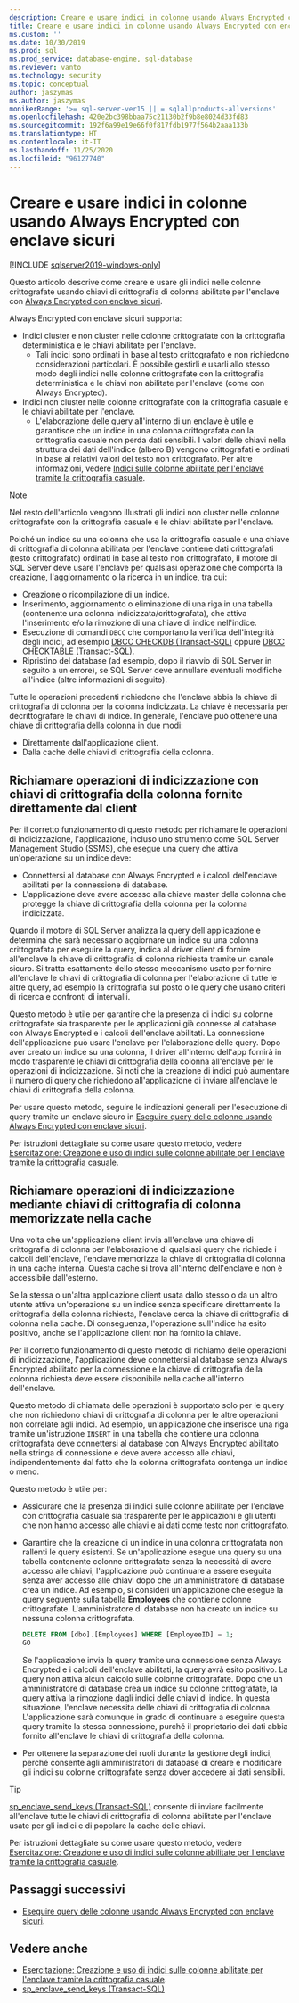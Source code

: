 ```yaml
---
description: Creare e usare indici in colonne usando Always Encrypted con enclave sicuri
title: Creare e usare indici in colonne usando Always Encrypted con enclave sicuri | Microsoft Docs
ms.custom: ''
ms.date: 10/30/2019
ms.prod: sql
ms.prod_service: database-engine, sql-database
ms.reviewer: vanto
ms.technology: security
ms.topic: conceptual
author: jaszymas
ms.author: jaszymas
monikerRange: '>= sql-server-ver15 || = sqlallproducts-allversions'
ms.openlocfilehash: 420e2bc398bbaa75c21130b2f9b8e8024d33fd83
ms.sourcegitcommit: 192f6a99e19e66f0f817fdb1977f564b2aaa133b
ms.translationtype: HT
ms.contentlocale: it-IT
ms.lasthandoff: 11/25/2020
ms.locfileid: "96127740"
---
```

# <a name="create-and-use-indexes-on-columns-using-always-encrypted-with-secure-enclaves"></a>Creare e usare indici in colonne usando Always Encrypted con enclave sicuri
[!INCLUDE [sqlserver2019-windows-only](../../../includes/applies-to-version/sqlserver2019-windows-only.md)]

Questo articolo descrive come creare e usare gli indici nelle colonne crittografate usando chiavi di crittografia di colonna abilitate per l'enclave con [Always Encrypted con enclave sicuri](always-encrypted-enclaves.md). 

Always Encrypted con enclave sicuri supporta:
- Indici cluster e non cluster nelle colonne crittografate con la crittografia deterministica e le chiavi abilitate per l'enclave.
  - Tali indici sono ordinati in base al testo crittografato e non richiedono considerazioni particolari. È possibile gestirli e usarli allo stesso modo degli indici nelle colonne crittografate con la crittografia deterministica e le chiavi non abilitate per l'enclave (come con Always Encrypted). 
- Indici non cluster nelle colonne crittografate con la crittografia casuale e le chiavi abilitate per l'enclave.
  - L'elaborazione delle query all'interno di un enclave è utile e garantisce che un indice in una colonna crittografata con la crittografia casuale non perda dati sensibili. I valori delle chiavi nella struttura dei dati dell'indice (albero B) vengono crittografati e ordinati in base ai relativi valori del testo non crittografato. Per altre informazioni, vedere [Indici sulle colonne abilitate per l'enclave tramite la crittografia casuale](always-encrypted-enclaves.md#indexes-on-enclave-enabled-columns-using-randomized-encryption).

> [!NOTE]
> Nel resto dell'articolo vengono illustrati gli indici non cluster nelle colonne crittografate con la crittografia casuale e le chiavi abilitate per l'enclave.

Poiché un indice su una colonna che usa la crittografia casuale e una chiave di crittografia di colonna abilitata per l'enclave contiene dati crittografati (testo crittografato) ordinati in base al testo non crittografato, il motore di SQL Server deve usare l'enclave per qualsiasi operazione che comporta la creazione, l'aggiornamento o la ricerca in un indice, tra cui:

- Creazione o ricompilazione di un indice.
- Inserimento, aggiornamento o eliminazione di una riga in una tabella (contenente una colonna indicizzata/crittografata), che attiva l'inserimento e/o la rimozione di una chiave di indice nell'indice.
- Esecuzione di comandi `DBCC` che comportano la verifica dell'integrità degli indici, ad esempio [DBCC CHECKDB (Transact-SQL)](../../../t-sql/database-console-commands/dbcc-checkdb-transact-sql.md) oppure [DBCC CHECKTABLE (Transact-SQL)](../../../t-sql/database-console-commands/dbcc-checktable-transact-sql.md).
- Ripristino del database (ad esempio, dopo il riavvio di SQL Server in seguito a un errore), se SQL Server deve annullare eventuali modifiche all'indice (altre informazioni di seguito).

Tutte le operazioni precedenti richiedono che l'enclave abbia la chiave di crittografia di colonna per la colonna indicizzata. La chiave è necessaria per decrittografare le chiavi di indice. In generale, l'enclave può ottenere una chiave di crittografia della colonna in due modi:
- Direttamente dall'applicazione client.
- Dalla cache delle chiavi di crittografia della colonna.

## <a name="invoke-indexing-operations-with-column-encryption-keys-provided-directly-by-the-client"></a>Richiamare operazioni di indicizzazione con chiavi di crittografia della colonna fornite direttamente dal client
Per il corretto funzionamento di questo metodo per richiamare le operazioni di indicizzazione, l'applicazione, incluso uno strumento come SQL Server Management Studio (SSMS), che esegue una query che attiva un'operazione su un indice deve:

- Connettersi al database con Always Encrypted e i calcoli dell'enclave abilitati per la connessione di database.
- L'applicazione deve avere accesso alla chiave master della colonna che protegge la chiave di crittografia della colonna per la colonna indicizzata.

Quando il motore di SQL Server analizza la query dell'applicazione e determina che sarà necessario aggiornare un indice su una colonna crittografata per eseguire la query, indica al driver client di fornire all'enclave la chiave di crittografia di colonna richiesta tramite un canale sicuro. Si tratta esattamente dello stesso meccanismo usato per fornire all'enclave le chiavi di crittografia di colonna per l'elaborazione di tutte le altre query, ad esempio la crittografia sul posto o le query che usano criteri di ricerca e confronti di intervalli.

Questo metodo è utile per garantire che la presenza di indici su colonne crittografate sia trasparente per le applicazioni già connesse al database con Always Encrypted e i calcoli dell'enclave abilitati. La connessione dell'applicazione può usare l'enclave per l'elaborazione delle query. Dopo aver creato un indice su una colonna, il driver all'interno dell'app fornirà in modo trasparente le chiavi di crittografia della colonna all'enclave per le operazioni di indicizzazione. Si noti che la creazione di indici può aumentare il numero di query che richiedono all'applicazione di inviare all'enclave le chiavi di crittografia della colonna.

Per usare questo metodo, seguire le indicazioni generali per l'esecuzione di query tramite un enclave sicuro in [Eseguire query delle colonne usando Always Encrypted con enclave sicuri](always-encrypted-enclaves-query-columns.md).

Per istruzioni dettagliate su come usare questo metodo, vedere [Esercitazione: Creazione e uso di indici sulle colonne abilitate per l'enclave tramite la crittografia casuale](../tutorial-creating-using-indexes-on-enclave-enabled-columns-using-randomized-encryption.md).

## <a name="invoke-indexing-operations-using-cached-column-encryption-keys"></a>Richiamare operazioni di indicizzazione mediante chiavi di crittografia di colonna memorizzate nella cache

Una volta che un'applicazione client invia all'enclave una chiave di crittografia di colonna per l'elaborazione di qualsiasi query che richiede i calcoli dell'enclave, l'enclave memorizza la chiave di crittografia di colonna in una cache interna. Questa cache si trova all'interno dell'enclave e non è accessibile dall'esterno.

Se la stessa o un'altra applicazione client usata dallo stesso o da un altro utente attiva un'operazione su un indice senza specificare direttamente la crittografia della colonna richiesta, l'enclave cerca la chiave di crittografia di colonna nella cache. Di conseguenza, l'operazione sull'indice ha esito positivo, anche se l'applicazione client non ha fornito la chiave.

Per il corretto funzionamento di questo metodo di richiamo delle operazioni di indicizzazione, l'applicazione deve connettersi al database senza Always Encrypted abilitato per la connessione e la chiave di crittografia della colonna richiesta deve essere disponibile nella cache all'interno dell'enclave.

Questo metodo di chiamata delle operazioni è supportato solo per le query che non richiedono chiavi di crittografia di colonna per le altre operazioni non correlate agli indici. Ad esempio, un'applicazione che inserisce una riga tramite un'istruzione `INSERT` in una tabella che contiene una colonna crittografata deve connettersi al database con Always Encrypted abilitato nella stringa di connessione e deve avere accesso alle chiavi, indipendentemente dal fatto che la colonna crittografata contenga un indice o meno.

Questo metodo è utile per:
 - Assicurare che la presenza di indici sulle colonne abilitate per l'enclave con crittografia casuale sia trasparente per le applicazioni e gli utenti che non hanno accesso alle chiavi e ai dati come testo non crittografato. 
 - Garantire che la creazione di un indice in una colonna crittografata non rallenti le query esistenti. Se un'applicazione esegue una query su una tabella contenente colonne crittografate senza la necessità di avere accesso alle chiavi, l'applicazione può continuare a essere eseguita senza aver accesso alle chiavi dopo che un amministratore di database crea un indice. Ad esempio, si consideri un'applicazione che esegue la query seguente sulla tabella **Employees** che contiene colonne crittografate. L'amministratore di database non ha creato un indice su nessuna colonna crittografata.

   ```sql
   DELETE FROM [dbo].[Employees] WHERE [EmployeeID] = 1;
   GO
   ```

   Se l'applicazione invia la query tramite una connessione senza Always Encrypted e i calcoli dell'enclave abilitati, la query avrà esito positivo. La query non attiva alcun calcolo sulle colonne crittografate. Dopo che un amministratore di database crea un indice su colonne crittografate, la query attiva la rimozione dagli indici delle chiavi di indice. In questa situazione, l'enclave necessita delle chiavi di crittografia di colonna. L'applicazione sarà comunque in grado di continuare a eseguire questa query tramite la stessa connessione, purché il proprietario dei dati abbia fornito all'enclave le chiavi di crittografia della colonna.

 - Per ottenere la separazione dei ruoli durante la gestione degli indici, perché consente agli amministratori di database di creare e modificare gli indici su colonne crittografate senza dover accedere ai dati sensibili. 

> [!TIP] 
> [sp_enclave_send_keys (Transact-SQL)](../../system-stored-procedures/sp-enclave-send-keys-sql.md) consente di inviare facilmente all'enclave tutte le chiavi di crittografia di colonna abilitate per l'enclave usate per gli indici e di popolare la cache delle chiavi.

Per istruzioni dettagliate su come usare questo metodo, vedere [Esercitazione: Creazione e uso di indici sulle colonne abilitate per l'enclave tramite la crittografia casuale](../tutorial-creating-using-indexes-on-enclave-enabled-columns-using-randomized-encryption.md). 

## <a name="next-steps"></a>Passaggi successivi
- [Eseguire query delle colonne usando Always Encrypted con enclave sicuri](always-encrypted-enclaves-query-columns.md).

## <a name="see-also"></a>Vedere anche  
- [Esercitazione: Creazione e uso di indici sulle colonne abilitate per l'enclave tramite la crittografia casuale](../tutorial-creating-using-indexes-on-enclave-enabled-columns-using-randomized-encryption.md).
- [sp_enclave_send_keys (Transact-SQL)](../../system-stored-procedures/sp-enclave-send-keys-sql.md)
